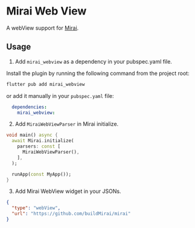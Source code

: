 # Mirai Web View

A webView support for [Mirai](https://pub.dev/packages/mirai).

## Usage

1. Add `mirai_webview` as a dependency in your pubspec.yaml file.

Install the plugin by running the following command from the project root:

```bash
flutter pub add mirai_webview
```

or add it manually in your `pubspec.yaml` file:

```yaml
  dependencies:
    mirai_webview:
```

2. Add `MiraiWebViewParser` in Mirai initialize.

```dart
void main() async {
  await Mirai.initialize(
    parsers: const [
      MiraiWebViewParser(),
    ],
  );

  runApp(const MyApp());
}
```

3. Add Mirai WebView widget in your JSONs.

```JSON
{
  "type": "webView",
  "url": "https://github.com/buildMirai/mirai"
}
```
